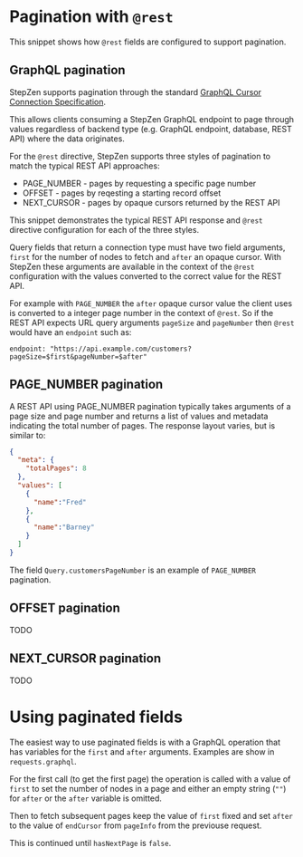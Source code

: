 # Pagination with `@rest`

This snippet shows how `@rest` fields are configured to support pagination.

## GraphQL pagination

StepZen supports pagination through the standard
[GraphQL Cursor Connection Specification](https://relay.dev/graphql/connections.htm).

This allows clients consuming a StepZen GraphQL endpoint to page through values
regardless of backend type (e.g. GraphQL endpoint, database, REST API) where the data originates.

 For the `@rest` directive, StepZen supports three styles of pagination to match the typical REST API approaches:

 - PAGE_NUMBER - pages by requesting a specific page number
 - OFFSET - pages by reqesting a starting record offset
 - NEXT_CURSOR - pages by opaque cursors returned by the REST API

This snippet demonstrates the typical REST API response and `@rest` directive configuration for each of the three styles. 

Query fields that return a connection type must have two field arguments, `first` for
the number of nodes to fetch and `after` an opaque cursor. With StepZen these
arguments are available in the context of the `@rest` configuration with the values
converted to the correct value for the REST API.

For example with `PAGE_NUMBER` the `after` opaque cursor value the client uses
is converted to a integer page number in the context of `@rest`. So if the
REST API expects URL query arguments `pageSize` and `pageNumber` then `@rest` would have
an `endpoint` such as:
```
endpoint: "https://api.example.com/customers?pageSize=$first&pageNumber=$after"
```

## PAGE_NUMBER pagination

A REST API using PAGE_NUMBER pagination typically takes arguments of a page size and page number
and returns a list of values and metadata indicating the total number of pages. The response layout
varies, but is similar to:
```json
{
  "meta": {
    "totalPages": 8
  },
  "values": [
    {
      "name":"Fred"
    },
    {
      "name":"Barney"
    }
  ]
}
```

The field `Query.customersPageNumber` is an example of `PAGE_NUMBER` pagination.


## OFFSET pagination

TODO

## NEXT_CURSOR pagination

TODO

# Using paginated fields

The easiest way to use paginated fields is with a GraphQL operation
that has variables for the `first` and `after` arguments. Examples
are show in `requests.graphql`.

For the first call (to get the first page) the operation is called
with a value of `first` to set the number of nodes in a page
and either an empty string (`""`) for `after` or the `after` variable is omitted.

Then to fetch subsequent pages keep the value of `first` fixed and set
`after` to the value of `endCursor` from `pageInfo` from the previouse request.

This is continued until `hasNextPage` is `false`.

